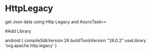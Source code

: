 # HttpLegacy
get Json data using Http Legacy and AsyncTask<>

#Add Library

android {
    compileSdkVersion 26
    buildToolsVersion "26.0.2"
    useLibrary 'org.apache.http.legacy' 
    }
    
    
